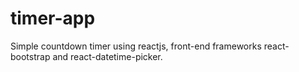 # timer-app

Simple countdown timer using reactjs, front-end frameworks react-bootstrap
 and react-datetime-picker.

